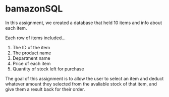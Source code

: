 # bamazonSQL

In this assignment, we created a database that held 10 items and info about each item.

Each row of items included...
1. The ID of the item
2. The product name
3. Department name
4. Price of each item
5. Quantity of stock left for purchase


The goal of this assignment is to allow the user to select an item and deduct whatever amount they selected from the avaliable stock of that item, and give them a result back for their order.

